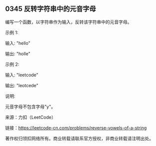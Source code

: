 ## 0345  反转字符串中的元音字母

编写一个函数，以字符串作为输入，反转该字符串中的元音字母。

示例 1:

输入: "hello"

输出: "holle"

示例 2:

输入: "leetcode"

输出: "leotcede"

说明:

元音字母不包含字母"y"。


来源：力扣（LeetCode）

链接：https://leetcode-cn.com/problems/reverse-vowels-of-a-string

著作权归领扣网络所有。商业转载请联系官方授权，非商业转载请注明出处。